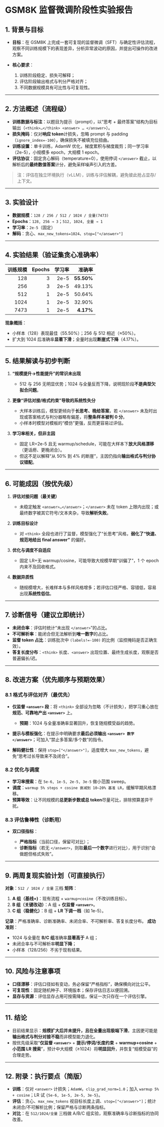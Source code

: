 # GSM8K 监督微调阶段性实验报告

## 1. 背景与目标

* **目标**：在 GSM8K 上完成一套可复现的监督微调（SFT）与确定性评估流程，观察不同训练规模下的表现差异，分析异常波动的原因，并提出可操作的改进方案。
* **核心要求**：

  1. 训练阶段稳定、损失可解释；
  2. 评估阶段输出格式与判分严格对齐；
  3. 不同数据规模具有可比性与可复现性。

---

## 2. 方法概述（流程级）

* **训练数据与标注**：以题目为提示（prompt），以“思考 + 最终答案”结构为目标输出（`<think>…</think> <answer> … </answer>`）。
* **损失掩码**：仅对**响应 token**计损失，忽略 prompt 与 padding（`ignore_index=-100`），确保损失不被填充位扭曲。
* **训练设置**：单卡训练，AdamW 优化，梯度累积与梯度裁剪；同一学习率（2e-5），小规模多 epoch，大规模 1 epoch。
* **评估协议**：固定贪心解码（temperature=0），使用停词 `</answer>` 截止，以解析后的**最终数值答案**计分，避免采样噪声引入的方差。

> 注：评估在独立环境执行（vLLM），训练与评估解耦，避免彼此抢占显存/上下文。

---

## 3. 实验设计

* **数据规模**：`128 / 256 / 512 / 1024 / 全量(7473)`
* **Epochs**：`128, 256 → 3`；`512, 1024, 全量 → 1`
* **学习率**：`2e-5`（固定）
* **解码**：贪心、`max_new_tokens=1024`、`stop=["</answer>"]`

---

## 4. 实验结果（验证集贪心准确率）

| 训练规模 | Epochs |  学习率 |        准确率 |
| ---: | -----: | ---: | ---------: |
|  128 |      3 | 2e-5 | **55.50%** |
|  256 |      3 | 2e-5 |     49.13% |
|  512 |      1 | 2e-5 |     50.64% |
| 1024 |      1 | 2e-5 |     32.90% |
| 7473 |      1 | 2e-5 |  **4.17%** |

**现象概括**：

* 小样本（128）表现最佳（55.50%）；256 与 512 相近（≈50%）。
* 扩大到 1024 后准确率**显著下滑**；全量时出现**断崖式下降**（4.17%）。

---

## 5. 结果解读与初步判断

1. **“规模提升→性能提升”的常识未出现**

   * 512 与 256 无明显优势；1024 与全量反而下降，说明现阶段**不是典型欠拟合问题**。
2. **更像“评估对接/格式约束”导致的系统性失分**

   * 大样本训练后，模型更倾向于**长思考、晚给答案**，若 `</answer>` 未及时出现或答案格式与判分器略有偏差，将**整条样本被判 0 分**。
   * 小样本时模型对模板的“模仿”更强，反而更容易过评估。
3. **学习率相关，但非主因**

   * 固定 LR=2e-5 且无 warmup/schedule，可能在大样本下**放大风格漂移**（更话痨、更晚闭合）。
   * 但这不足以解释“从 50% 到 4% 的断崖”，主因仍指向**输出格式与判分协议错配**。

---

## 6. 可能成因（按优先级）

1. **评估对接问题（最关键）**

   * 未稳定触发 `<answer>…</answer>`；`</answer>` 未在 token 上限内出现；或最终数字被其它符号/文本夹杂，导致**解析失败**。
2. **训练目标设计**

   * 对 `<think>` 全段也进行了监督，模型强化了“长思考”风格，**弱化了“快速、规范地给出 final answer”** 的偏好。
3. **优化与调度不自适应**

   * 固定 LR+无 warmup/cosine，可能导致大规模早期“训偏了”，1 个 epoch 内来不及回收格式。
4. **数据异质性**

   * 随规模增大，长难样本与多样风格增多；若评估口径严格、容错低，容易出现**系统性低估**。

---

## 7. 诊断信号（建议立即统计）

* **未闭合率**：评估时统计“未出现 `</answer>`”的占比。
* **不可解析率**：能闭合但无法解析到**唯一数字**的占比。
* **监督 token 占比**：训练批次中 `(labels!=-100)` 的比例（监控掩码是否正确生效）。
* **答复长度分布**：`<think>` 长度、`<answer>` 出现位置、最终生成长度，观察是否普遍偏长/迟。

---

## 8. 改进方案（优先顺序与预期效果）

### 8.1 格式与评估对齐（最优先）

* **仅监督 `<answer>` 段**：将 `<think>` 全部设为忽略（不计损失），把学习重心放在**规范、可靠地产出 `<answer>`** 上。

  * **预期**：1024 与全量准确率显著回升，恢复随规模受益的趋势。
* **提示与模板强化**：在提示中明确要求**最后必须输出 `<answer> 数字 </answer>`**；可加入“禁止多答案/多个数”的指令。
* **解码健壮性**：保持 `stop=["</answer>"]`，适度增大 `max_new_tokens`，避免“思考过长导致来不及闭合”。

### 8.2 优化与调度

* **学习率搜索**：在 `5e-6, 1e-5, 2e-5, 3e-5` 做小范围 sweep。
* **调度**：`warmup 5% steps + cosine 衰减到 10–20% 基准 LR`，缓解早期风格漂移。
* **预算等效**：让不同规模的**总更新步数或总 token**尽量可比，排除预算差异干扰。

### 8.3 评估鲁棒性（诊断用）

* **双口径指标**：

  * **严格指标**（当前口径，保留可对比）；
  * **诊断指标**（若无 `</answer>`，则取**最后一个数字**进行对比），用于识别“会做题但格式失败”。

---

## 9. 两周复现实验计划（可直接执行）

**对象**：`512 / 1024 / 全量` 三档
**矩阵**：

1. **A 组（基线+)**：现有流程 + `warmup+cosine`（不改训练目标）。
2. **B 组（关键改动）**：A 组 + **仅监督 `<answer>`**。
3. **C 组（稳健化）**：B 组 + **LR 下调一档**（如 1e-5）。

**记录**：严格准确率、诊断准确率、未闭合率、不可解析率、答复长度分布。
**成功准则**：

* 1024 与全量在 **B/C 组**准确率**显著高于** A 组；
* 未闭合率与不可解析率**明显下降**；
* 小样本（128/256）不劣于现有结果。

---

## 10. 风险与注意事项

* **口径漂移**：评估口径如有变动，务必保留“严格指标”，确保横向对比公平。
* **可复现性**：固定随机种子、环境版本；保存评估日志以便回溯。
* **显存与资源**：评估显存占用可按需降低，保证一次只存在一个评估引擎。

---

## 11. 结论

* 目前结果显示：**规模扩大后并未提升，且在全量出现极端下滑**。主因更可能是**输出格式与判分对接不稳**而非模型能力退化。
* 按优先级采取“**仅监督 `<answer>`** + **提示/停词/长度约束** + **warmup+cosine** + **小范围 LR 搜索**”，预计中大规模（≥1024）将**明显回升**，并恢复“规模受益”的合理走势。

---

## 12. 附录：执行要点（简版）

* **训练**：仅对 `<answer>` 计损失；`AdamW`，`clip_grad_norm=1.0`；加入 `warmup 5% + cosine`；LR 试 `{5e-6, 1e-5, 2e-5, 3e-5}`。
* **评估**：贪心、`max_new_tokens` 视目标长度上调、`stop=["</answer>"]`；统计未闭合/不可解析比例；保留严格与诊断两条指标。
* **对比**：在 `512/1024/全量` 三档做 A/B/C 组实验，观察准确率与诊断指标的协同改善。

